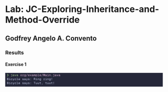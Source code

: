 # Lab: JC-Exploring-Inheritance-and-Method-Override

## Godfrey Angelo A. Convento

### Results

#### Exercise 1

![alt text](image.png)
